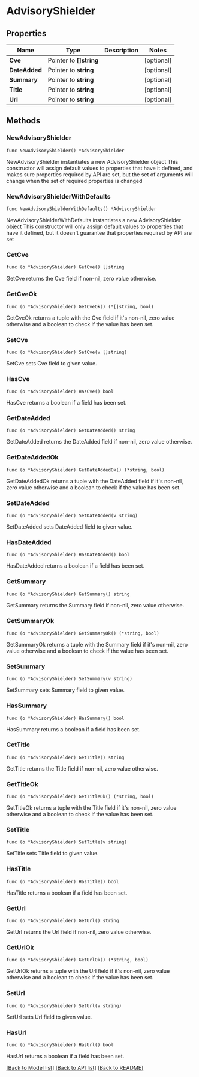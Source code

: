 # AdvisoryShielder

## Properties

Name | Type | Description | Notes
------------ | ------------- | ------------- | -------------
**Cve** | Pointer to **[]string** |  | [optional] 
**DateAdded** | Pointer to **string** |  | [optional] 
**Summary** | Pointer to **string** |  | [optional] 
**Title** | Pointer to **string** |  | [optional] 
**Url** | Pointer to **string** |  | [optional] 

## Methods

### NewAdvisoryShielder

`func NewAdvisoryShielder() *AdvisoryShielder`

NewAdvisoryShielder instantiates a new AdvisoryShielder object
This constructor will assign default values to properties that have it defined,
and makes sure properties required by API are set, but the set of arguments
will change when the set of required properties is changed

### NewAdvisoryShielderWithDefaults

`func NewAdvisoryShielderWithDefaults() *AdvisoryShielder`

NewAdvisoryShielderWithDefaults instantiates a new AdvisoryShielder object
This constructor will only assign default values to properties that have it defined,
but it doesn't guarantee that properties required by API are set

### GetCve

`func (o *AdvisoryShielder) GetCve() []string`

GetCve returns the Cve field if non-nil, zero value otherwise.

### GetCveOk

`func (o *AdvisoryShielder) GetCveOk() (*[]string, bool)`

GetCveOk returns a tuple with the Cve field if it's non-nil, zero value otherwise
and a boolean to check if the value has been set.

### SetCve

`func (o *AdvisoryShielder) SetCve(v []string)`

SetCve sets Cve field to given value.

### HasCve

`func (o *AdvisoryShielder) HasCve() bool`

HasCve returns a boolean if a field has been set.

### GetDateAdded

`func (o *AdvisoryShielder) GetDateAdded() string`

GetDateAdded returns the DateAdded field if non-nil, zero value otherwise.

### GetDateAddedOk

`func (o *AdvisoryShielder) GetDateAddedOk() (*string, bool)`

GetDateAddedOk returns a tuple with the DateAdded field if it's non-nil, zero value otherwise
and a boolean to check if the value has been set.

### SetDateAdded

`func (o *AdvisoryShielder) SetDateAdded(v string)`

SetDateAdded sets DateAdded field to given value.

### HasDateAdded

`func (o *AdvisoryShielder) HasDateAdded() bool`

HasDateAdded returns a boolean if a field has been set.

### GetSummary

`func (o *AdvisoryShielder) GetSummary() string`

GetSummary returns the Summary field if non-nil, zero value otherwise.

### GetSummaryOk

`func (o *AdvisoryShielder) GetSummaryOk() (*string, bool)`

GetSummaryOk returns a tuple with the Summary field if it's non-nil, zero value otherwise
and a boolean to check if the value has been set.

### SetSummary

`func (o *AdvisoryShielder) SetSummary(v string)`

SetSummary sets Summary field to given value.

### HasSummary

`func (o *AdvisoryShielder) HasSummary() bool`

HasSummary returns a boolean if a field has been set.

### GetTitle

`func (o *AdvisoryShielder) GetTitle() string`

GetTitle returns the Title field if non-nil, zero value otherwise.

### GetTitleOk

`func (o *AdvisoryShielder) GetTitleOk() (*string, bool)`

GetTitleOk returns a tuple with the Title field if it's non-nil, zero value otherwise
and a boolean to check if the value has been set.

### SetTitle

`func (o *AdvisoryShielder) SetTitle(v string)`

SetTitle sets Title field to given value.

### HasTitle

`func (o *AdvisoryShielder) HasTitle() bool`

HasTitle returns a boolean if a field has been set.

### GetUrl

`func (o *AdvisoryShielder) GetUrl() string`

GetUrl returns the Url field if non-nil, zero value otherwise.

### GetUrlOk

`func (o *AdvisoryShielder) GetUrlOk() (*string, bool)`

GetUrlOk returns a tuple with the Url field if it's non-nil, zero value otherwise
and a boolean to check if the value has been set.

### SetUrl

`func (o *AdvisoryShielder) SetUrl(v string)`

SetUrl sets Url field to given value.

### HasUrl

`func (o *AdvisoryShielder) HasUrl() bool`

HasUrl returns a boolean if a field has been set.


[[Back to Model list]](../README.md#documentation-for-models) [[Back to API list]](../README.md#documentation-for-api-endpoints) [[Back to README]](../README.md)


